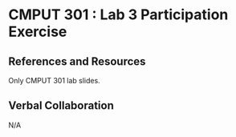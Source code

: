 # CMPUT 301 : Lab 3 Participation Exercise

## References and Resources

Only CMPUT 301 lab slides.

## Verbal Collaboration

N/A
